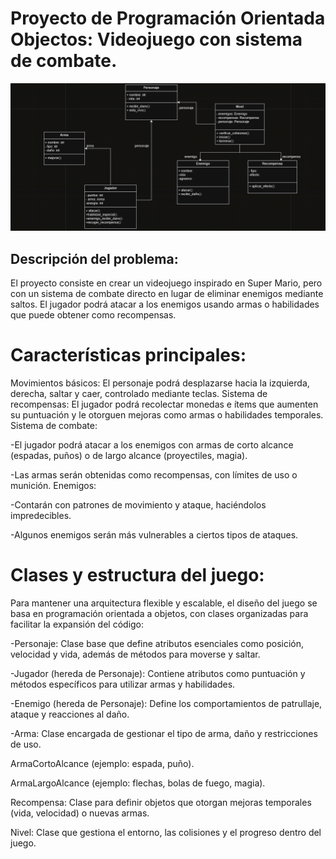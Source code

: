 # Proyecto de Programación Orientada Objectos: Videojuego con sistema de combate.

![img_3.png](img_3.png)



## **Descripción del problema:**

El proyecto consiste en crear un videojuego inspirado en Super Mario, pero con un sistema de combate directo en lugar de eliminar enemigos mediante saltos. El jugador podrá atacar a los enemigos usando armas o habilidades que puede obtener como recompensas.  



# **Características principales:**
Movimientos básicos: El personaje podrá desplazarse hacia la izquierda, derecha, saltar y caer, controlado mediante teclas.  Sistema de recompensas: El jugador podrá recolectar monedas e ítems que aumenten su puntuación y le otorguen mejoras como armas o habilidades temporales. Sistema de combate:

-El jugador podrá atacar a los enemigos con armas de corto alcance (espadas, puños) o de largo alcance (proyectiles, magia).

-Las armas serán obtenidas como recompensas, con límites de uso o munición. Enemigos:

-Contarán con patrones de movimiento y ataque, haciéndolos impredecibles.

-Algunos enemigos serán más vulnerables a ciertos tipos de ataques.

# **Clases y estructura del juego:**
Para mantener una arquitectura flexible y escalable, el diseño del juego se basa en programación orientada a objetos, con clases organizadas para facilitar la expansión del código:

-Personaje: Clase base que define atributos esenciales como posición, velocidad y vida, además de métodos para moverse y saltar.

-Jugador (hereda de Personaje): Contiene atributos como puntuación y métodos específicos para utilizar armas y habilidades.

-Enemigo (hereda de Personaje): Define los comportamientos de patrullaje, ataque y reacciones al daño.

-Arma: Clase encargada de gestionar el tipo de arma, daño y restricciones de uso.

ArmaCortoAlcance (ejemplo: espada, puño).

ArmaLargoAlcance (ejemplo: flechas, bolas de fuego, magia).

Recompensa: Clase para definir objetos que otorgan mejoras temporales (vida, velocidad) o nuevas armas.

Nivel: Clase que gestiona el entorno, las colisiones y el progreso dentro del juego.